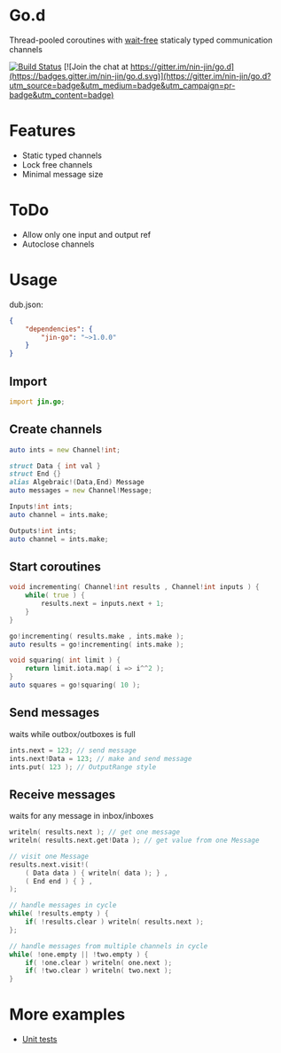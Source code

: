 # Go.d

Thread-pooled coroutines with [wait-free](https://en.wikipedia.org/wiki/Non-blocking_algorithm#Wait-freedom) staticaly typed communication channels

[![Build Status](https://travis-ci.org/nin-jin/go.d.svg?branch=master)](https://travis-ci.org/nin-jin/go.d)
[![Join the chat at https://gitter.im/nin-jin/go.d](https://badges.gitter.im/nin-jin/go.d.svg)](https://gitter.im/nin-jin/go.d?utm_source=badge&utm_medium=badge&utm_campaign=pr-badge&utm_content=badge)

# Features

* Static typed channels
* Lock free channels
* Minimal message size

# ToDo

* Allow only one input and output ref
* Autoclose channels

# Usage

dub.json:
```json
{
	"dependencies": {
		"jin-go": "~>1.0.0"
	}
}
```

## Import
```d
import jin.go;
```

## Create channels
```d
auto ints = new Channel!int;

struct Data { int val }
struct End {}
alias Algebraic!(Data,End) Message 
auto messages = new Channel!Message;

Inputs!int ints;
auto channel = ints.make;

Outputs!int ints;
auto channel = ints.make;
```

## Start coroutines
```d
void incrementing( Channel!int results , Channel!int inputs ) {
	while( true ) {
		results.next = inputs.next + 1;
	}
}

go!incrementing( results.make , ints.make );
auto results = go!incrementing( ints.make );

void squaring( int limit ) {
	return limit.iota.map( i => i^^2 );
}
auto squares = go!squaring( 10 );
```

## Send messages
waits while outbox/outboxes is full
```d
ints.next = 123; // send message
ints.next!Data = 123; // make and send message
ints.put( 123 ); // OutputRange style
```

## Receive messages
waits for any message in inbox/inboxes
```d
writeln( results.next ); // get one message
writeln( results.next.get!Data ); // get value from one Message

// visit one Message
results.next.visit!(
	( Data data ) { writeln( data ); } ,
	( End end ) { } ,
);

// handle messages in cycle
while( !results.empty ) {
	if( !results.clear ) writeln( results.next );
};

// handle messages from multiple channels in cycle
while( !one.empty || !two.empty ) {
	if( !one.clear ) writeln( one.next );
	if( !two.clear ) writeln( two.next );
}
```
 
# More examples

* [Unit tests](./source/jin/go.d)
